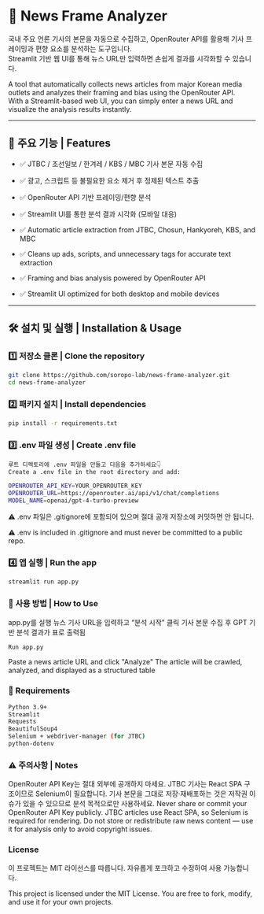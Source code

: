 # 🧠 News Frame Analyzer

국내 주요 언론 기사의 본문을 자동으로 수집하고, OpenRouter API를 활용해 기사 프레이밍과 편향 요소를 분석하는 도구입니다.  
Streamlit 기반 웹 UI를 통해 뉴스 URL만 입력하면 손쉽게 결과를 시각화할 수 있습니다.

A tool that automatically collects news articles from major Korean media outlets and analyzes their framing and bias using the OpenRouter API.  
With a Streamlit-based web UI, you can simply enter a news URL and visualize the analysis results instantly.

---

## 📌 주요 기능 | Features

- ✅ JTBC / 조선일보 / 한겨레 / KBS / MBC 기사 본문 자동 수집  
- ✅ 광고, 스크립트 등 불필요한 요소 제거 후 정제된 텍스트 추출  
- ✅ OpenRouter API 기반 프레이밍/편향 분석  
- ✅ Streamlit UI를 통한 분석 결과 시각화 (모바일 대응)

- ✅ Automatic article extraction from JTBC, Chosun, Hankyoreh, KBS, and MBC  
- ✅ Cleans up ads, scripts, and unnecessary tags for accurate text extraction  
- ✅ Framing and bias analysis powered by OpenRouter API  
- ✅ Streamlit UI optimized for both desktop and mobile devices

---

## 🛠 설치 및 실행 | Installation & Usage

### 1️⃣ 저장소 클론 | Clone the repository
```bash
git clone https://github.com/soropo-lab/news-frame-analyzer.git
cd news-frame-analyzer
```

### 2️⃣ 패키지 설치 | Install dependencies
```bash
pip install -r requirements.txt
```

### 3️⃣ .env 파일 생성 | Create .env file
```bash
루트 디렉토리에 .env 파일을 만들고 다음을 추가하세요👇
Create a .env file in the root directory and add:
```
```bash
OPENROUTER_API_KEY=YOUR_OPENROUTER_KEY
OPENROUTER_URL=https://openrouter.ai/api/v1/chat/completions
MODEL_NAME=openai/gpt-4-turbo-preview
```

⚠️ .env 파일은 .gitignore에 포함되어 있으며 절대 공개 저장소에 커밋하면 안 됩니다.

⚠️ .env is included in .gitignore and must never be committed to a public repo.

### 4️⃣ 앱 실행 | Run the app
```bash
streamlit run app.py
```

### 🧪 사용 방법 | How to Use
app.py를 실행
뉴스 기사 URL을 입력하고 “분석 시작” 클릭
기사 본문 수집 후 GPT 기반 분석 결과가 표로 출력됨
```bash
Run app.py
```

Paste a news article URL and click "Analyze"
The article will be crawled, analyzed, and displayed as a structured table

### 📝 Requirements
```bash
Python 3.9+
Streamlit
Requests
BeautifulSoup4
Selenium + webdriver-manager (for JTBC)
python-dotenv
```

### ⚠️ 주의사항 | Notes
OpenRouter API Key는 절대 외부에 공개하지 마세요.
JTBC 기사는 React SPA 구조이므로 Selenium이 필요합니다.
기사 본문을 그대로 저장·재배포하는 것은 저작권 이슈가 있을 수 있으므로 분석 목적으로만 사용하세요.
Never share or commit your OpenRouter API Key publicly.
JTBC articles use React SPA, so Selenium is required for rendering.
Do not store or redistribute raw news content — use it for analysis only to avoid copyright issues.

### License
이 프로젝트는 MIT 라이선스를 따릅니다.
자유롭게 포크하고 수정하여 사용 가능합니다.

This project is licensed under the MIT License.
You are free to fork, modify, and use it for your own projects.
